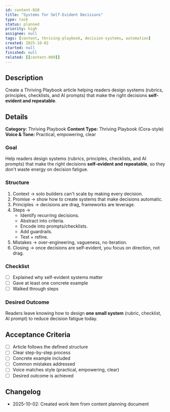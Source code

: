 ```yaml
---
id: content-010
title: "Systems for Self-Evident Decisions"
type: task
status: planned
priority: high
assignee: null
tags: [content, thriving-playbook, decision-systems, automation]
created: 2025-10-02
started: null
finished: null
related: [[content-009]]
---
```


## Description

Create a Thriving Playbook article helping readers design systems (rubrics, principles, checklists, and AI prompts) that make the right decisions **self-evident and repeatable**.

## Details

**Category:** Thriving Playbook
**Content Type:** Thriving Playbook (Cora-style)
**Voice & Tone:** Practical, empowering, clear

### Goal
Help readers design systems (rubrics, principles, checklists, and AI prompts) that make the right decisions **self-evident and repeatable**, so they don't waste energy on decision fatigue.

### Structure
1. Context → solo builders can't scale by making every decision.
2. Promise → show how to create systems that make decisions automatic.
3. Principles → decisions are drag, frameworks are leverage.
4. Steps →
   - Identify recurring decisions.
   - Abstract into criteria.
   - Encode into prompts/checklists.
   - Add guardrails.
   - Test + refine.
5. Mistakes → over-engineering, vagueness, no iteration.
6. Closing → once decisions are self-evident, you focus on direction, not drag.

### Checklist
- [ ] Explained why self-evident systems matter
- [ ] Gave at least one concrete example
- [ ] Walked through steps

### Desired Outcome
Readers leave knowing how to design **one small system** (rubric, checklist, AI prompt) to reduce decision fatigue today.

## Acceptance Criteria

- [ ] Article follows the defined structure
- [ ] Clear step-by-step process
- [ ] Concrete example included
- [ ] Common mistakes addressed
- [ ] Voice matches style (practical, empowering, clear)
- [ ] Desired outcome is achieved

## Changelog

- 2025-10-02: Created work item from content planning document
